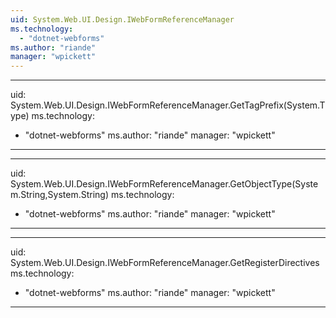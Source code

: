 ```yaml
---
uid: System.Web.UI.Design.IWebFormReferenceManager
ms.technology: 
  - "dotnet-webforms"
ms.author: "riande"
manager: "wpickett"
---
```


---
uid: System.Web.UI.Design.IWebFormReferenceManager.GetTagPrefix(System.Type)
ms.technology: 
  - "dotnet-webforms"
ms.author: "riande"
manager: "wpickett"
---

---
uid: System.Web.UI.Design.IWebFormReferenceManager.GetObjectType(System.String,System.String)
ms.technology: 
  - "dotnet-webforms"
ms.author: "riande"
manager: "wpickett"
---

---
uid: System.Web.UI.Design.IWebFormReferenceManager.GetRegisterDirectives
ms.technology: 
  - "dotnet-webforms"
ms.author: "riande"
manager: "wpickett"
---
